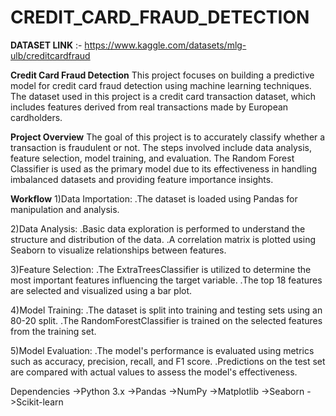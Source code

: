 # CREDIT_CARD_FRAUD_DETECTION

**DATASET LINK** :- https://www.kaggle.com/datasets/mlg-ulb/creditcardfraud


**Credit Card Fraud Detection**
This project focuses on building a predictive model for credit card fraud detection using machine learning techniques. The dataset used in this project is a credit card transaction dataset, which includes features derived from real transactions made by European cardholders.

**Project Overview**
The goal of this project is to accurately classify whether a transaction is fraudulent or not. The steps involved include data analysis, feature selection, model training, and evaluation. The Random Forest Classifier is used as the primary model due to its effectiveness in handling imbalanced datasets and providing feature importance insights.

**Workflow**
1)Data Importation:
.The dataset is loaded using Pandas for manipulation and analysis.

2)Data Analysis:
.Basic data exploration is performed to understand the structure and distribution of the data.
.A correlation matrix is plotted using Seaborn to visualize relationships between features.

3)Feature Selection:
.The ExtraTreesClassifier is utilized to determine the most important features influencing the target variable.
.The top 18 features are selected and visualized using a bar plot.

4)Model Training:
.The dataset is split into training and testing sets using an 80-20 split.
.The RandomForestClassifier is trained on the selected features from the training set.

5)Model Evaluation:
.The model's performance is evaluated using metrics such as accuracy, precision, recall, and F1 score.
.Predictions on the test set are compared with actual values to assess the model's effectiveness.

Dependencies
->Python 3.x
->Pandas
->NumPy
->Matplotlib
->Seaborn
->Scikit-learn
